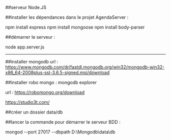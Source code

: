 ##serveur Node.JS

##installer les dépendances dans le projet AgendaServer :

npm install express
npm install mongoose
npm install body-parser

##démarrer le serveur : 

node app.server.js

----------------------

##installer mongodb
url : https://www.mongodb.com/dr/fastdl.mongodb.org/win32/mongodb-win32-x86_64-2008plus-ssl-3.6.5-signed.msi/download

##installer robo mongo : mongodb explorer

url : https://robomongo.org/download

https://studio3t.com/

##créer un dossier data/db

##lancer la commande pour démarrer le serveur BDD : 

mongod --port 27017 --dbpath D:\Mongodb\data\db

